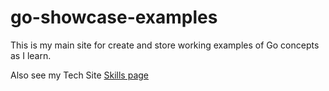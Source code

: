 # go-showcase-examples

This is my main site for create and store working examples of Go concepts as I learn.

Also see my Tech Site [Skills page](https://tanguay-eu.vercel.app/skills)
